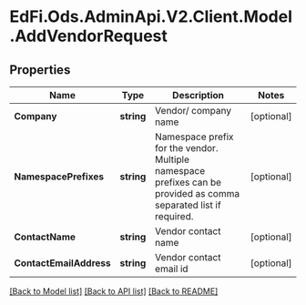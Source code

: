 # EdFi.Ods.AdminApi.V2.Client.Model.AddVendorRequest

## Properties

Name | Type | Description | Notes
------------ | ------------- | ------------- | -------------
**Company** | **string** | Vendor/ company name | [optional] 
**NamespacePrefixes** | **string** | Namespace prefix for the vendor. Multiple namespace prefixes can be provided as comma separated list if required. | [optional] 
**ContactName** | **string** | Vendor contact name | [optional] 
**ContactEmailAddress** | **string** | Vendor contact email id | [optional] 

[[Back to Model list]](../../README.md#documentation-for-models) [[Back to API list]](../../README.md#documentation-for-api-endpoints) [[Back to README]](../../README.md)

